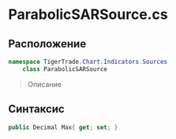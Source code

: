 
# ParabolicSARSource.cs
## Расположение
```csharp
namespace TigerTrade.Chart.Indicators.Sources  
    class ParabolicSARSource
```

> Описание

## Синтаксис
```csharp
public Decimal Max{ get; set; }
```
